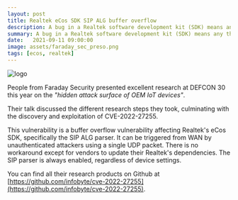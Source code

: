 ```yaml
---
layout: post
title: Realtek eCos SDK SIP ALG buffer overflow
description: A bug in a Realtek software development kit (SDK) means any third party devices with software that uses the SDK could inherit a vulnerability in their Session Initiation Protocol (SIP) implementations.
summary: A bug in a Realtek software development kit (SDK) means any third party devices with software that uses the SDK could inherit a vulnerability in their Session Initiation Protocol (SIP) implementations.
date:   2021-09-11 09:00:00
image: assets/faraday_sec_preso.png
tags: [ecos, realtek]
---
```


![logo]({{site.url}}/assets/faraday_sec_preso.png)

People from Faraday Security presented excellent research at DEFCON 30 this year on the *"hidden attack surface of OEM IoT devices"*.

Their talk discussed the different research steps they took, culminating with the discovery
and exploitation of CVE-2022-27255.

This vulnerability is a buffer overflow vulnerability affecting Realtek's eCos SDK, specifically the SIP ALG parser. It can be triggered from WAN by unauthenticated attackers using a single
UDP packet. There is no workaround except for vendors to update their Realtek's dependencies. The SIP parser is always enabled, regardless of device settings.

You can find all their research products on Github at [https://github.com/infobyte/cve-2022-27255](https://github.com/infobyte/cve-2022-27255).
